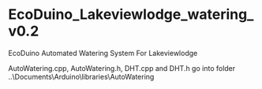 # EcoDuino_Lakeviewlodge_watering_v0.2
EcoDuino Automated Watering System For Lakeviewlodge

AutoWatering.cpp, AutoWatering.h, DHT.cpp and DHT.h go into folder ..\Documents\Arduino\libraries\AutoWatering
